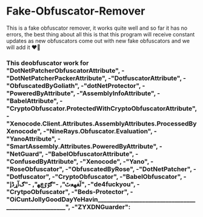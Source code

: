 # Fake-Obfuscator-Remover
This is a fake obfuscator remover, it works quite well and so far it has no errors, the best thing about all this is that this program will receive constant updates as new obfuscators come out with new fake obfuscators and we will add it ❤️‍🔥

<h3 align="left">This deobfuscator work for "DotNetPatcherObfuscatorAttribute",
-"DotNetPatcherPackerAttribute",
-"DotfuscatorAttribute",
-"ObfuscatedByGoliath",
-"dotNetProtector",
-"PoweredByAttribute",
-"AssemblyInfoAttribute",
-"BabelAttribute",
-"CryptoObfuscator.ProtectedWithCryptoObfuscatorAttribute",
-"Xenocode.Client.Attributes.AssemblyAttributes.ProcessedByXenocode",
-"NineRays.Obfuscator.Evaluation",
-"YanoAttribute",
-"SmartAssembly.Attributes.PoweredByAttribute",
-"NetGuard",
-"BabelObfuscatorAttribute",
-"ConfusedByAttribute",
-"Xenocode",
-"Yano",
-"RoseObfuscator",
-"ObfuscatedByRose",
-"DotNetPatcher",
-"Dotfuscator",
-"CryptoObfuscator",
-"BabelObfuscator",
-"ﺁﻐﻬﻌﭢ",
-"ګٷٷڿﻬ",
-"ګﺁړڈﺇ",
-"de4fuckyou",
-"CrytpoObfuscator",
-"Beds-Protector",
-"OiCuntJollyGoodDayYeHavin_____________________________________________________",
-"ZYXDNGuarder":</h3>
<p align="left">
</p>


